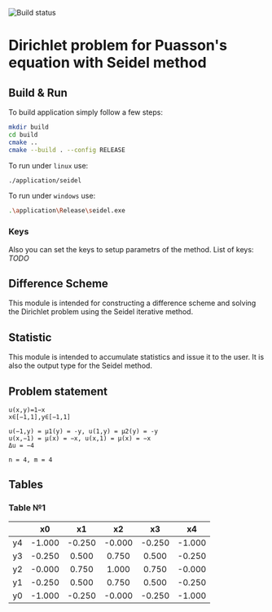 ![Build status](https://travis-ci.org/XEverentX/Seidel-Method.svg?branch=master)

# Dirichlet problem for Puasson's equation with Seidel method
## Build & Run
To build application simply follow a few steps:
```bash
mkdir build
cd build
cmake ..
cmake --build . --config RELEASE
```
To run under `linux` use:
```bash
./application/seidel
```

To run under `windows` use:
```bash
.\application\Release\seidel.exe
```
### Keys
Also you can set the keys to setup parametrs of the method.
List of keys:
*TODO*


## Difference Scheme
This module is intended for constructing a difference scheme and solving the Dirichlet problem using the Seidel iterative method.  

## Statistic
This module is intended to accumulate statistics and issue it to the user. It is also the output type for the Seidel method.
## Problem statement
```
u(x,y)=1−x 
x∈[−1,1],y∈[−1,1]
```
```
u(−1,y) = μ1(y) = -y, u(1,y) = μ2(y) = -y 
u(x,−1) = μ(x) = −x, u(x,1) = μ(x) = −x 
Δu = −4
```
```
n = 4, m = 4  
```
## Tables
### Table №1
|       |     x0|     x1|     x2|     x3|     x4|
|:-----:|:-----:|:-----:|:-----:|:-----:|:-----:|
|     y4| -1.000| -0.250| -0.000| -0.250| -1.000|
|     y3| -0.250|  0.500|  0.750|  0.500| -0.250|
|     y2| -0.000|  0.750|  1.000|  0.750| -0.000|
|     y1| -0.250|  0.500|  0.750|  0.500| -0.250|
|     y0| -1.000| -0.250| -0.000| -0.250| -1.000|

